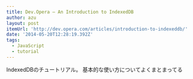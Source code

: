 ```yaml
---
title: Dev.Opera — An Introduction to IndexedDB
author: azu
layout: post
itemUrl: 'http://dev.opera.com/articles/introduction-to-indexeddb/'
date: '2014-05-20T12:28:19.392Z'
tags:
  - JavaScript
  - tutorial
---
```

IndexedDBのチュートリアル。
基本的な使い方についてよくまとまってる

